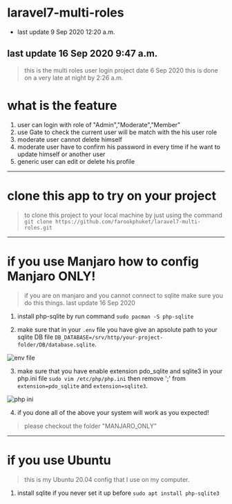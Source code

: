 # laravel7-multi-roles 


- last update 9 Sep 2020 12:20 a.m.



##  last update 16 Sep 2020 9:47 a.m.



> this is the multi roles user login project
> date 6 Sep 2020 this is done on a very late at night by 2:26 a.m. 


#   what is the feature


1.  user can login with role of "Admin","Moderate","Member"
2.  use Gate to check the current user will be match with the his user role
3.  moderate user cannot delete himself 
4.  moderate user have to confirm his password in every time if he want to update himself or another user
5.  generic user can edit or delete his profile

---


# clone this app to try on your project
> to clone this project to your local machine by just using the command `git clone https://github.com/farookphuket/laravel7-multi-roles.git`



---



# if you use Manjaro how to config Manjaro ONLY!

>   if you are on manjaro and you cannot connect to sqlite make sure you do this things.
>   last update 16 Sep 2020

1.  install php-sqlite by run command `sudo pacman -S php-sqlite`

2.  make sure that in your `.env` file you have give an apsolute path to your sqlite DB file `DB_DATABASE=/srv/http/your-project-folder/DB/database.sqlite`.



[env_file]:https://i.ibb.co/dtgT8zN/env-file.png
![env file][env_file]




3.  make sure that you have enable extension pdo_sqlite and sqlite3 in your php.ini file `sudo vim /etc/php/php.ini` then remove ';' from `extension=pdo_sqlite` and `extension=sqlite3`.




[php_ini]:https://i.ibb.co/3zqb8zD/php-ini.png
![php ini][php_ini]


4.  if you done all of the above your system will work as you expected!




>   please checkout the folder "MANJARO_ONLY"



---


# if you use Ubuntu 


> this is my Ubuntu 20.04 config that I use on my computer.

1.  install sqlite if you never set it up before `sudo apt install php-sqlite3`
